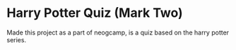 # Harry Potter Quiz (Mark Two)

Made this project as a part of neogcamp, is a quiz based on the harry potter series.
